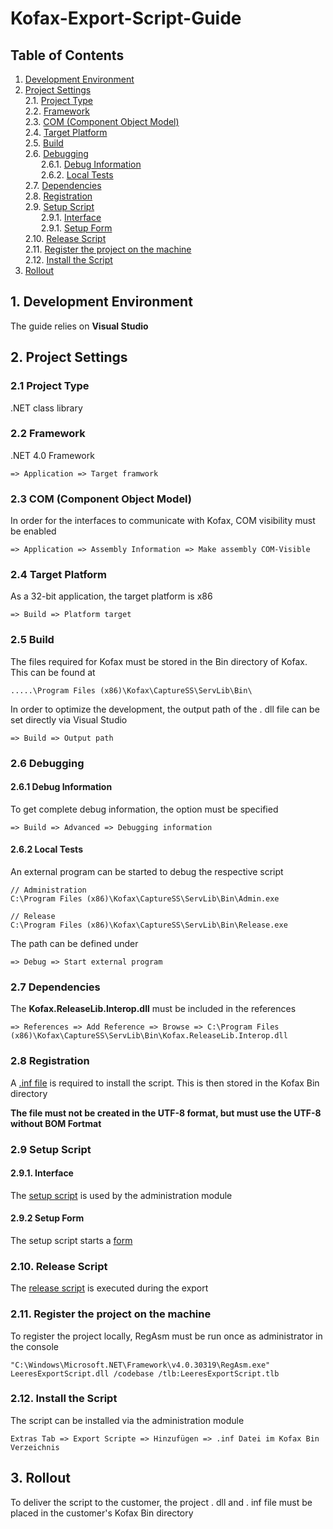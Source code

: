 # Kofax-Export-Script-Guide

## <a name=Content></a> Table of Contents
1. [Development Environment](#DevEnv)
2. [Project Settings](#Settings)  
  2.1. [Project Type](#ProjectType)  
  2.2. [Framework](#Framework)  
  2.3. [COM (Component Object Model)](#COM)  
  2.4. [Target Platform](#Target)  
  2.5. [Build](#Build)  
  2.6. [Debugging](#Debugging)  
    &emsp;&ensp;&nbsp;2.6.1. [Debug Information](#DebugInfo)  
    &emsp;&ensp;&nbsp;2.6.2. [Local Tests](#Tests)  
  2.7. [Dependencies](#Dependencies)  
  2.8. [Registration](#Registration)  
  2.9. [Setup Script](#SetupScript)  
    &emsp;&ensp;&nbsp;2.9.1. [Interface](#Interface)  
    &emsp;&ensp;&nbsp;2.9.1. [Setup Form](#SetupForm)  
  2.10. [Release Script](#ReleaseScript)  
  2.11. [Register the project on the machine](#ProjectRegistration)  
  2.12. [Install the Script](#Installation)
3. [Rollout](#Rollout)  

## <a name=DevEnv></a> 1. Development Environment

The guide relies on **Visual Studio**

## <a name=Settings></a> 2. Project Settings

### <a name=ProjectType></a> 2.1 Project Type

.NET class library

### <a name=Framework></a> 2.2 Framework

.NET 4.0 Framework

```
=> Application => Target framwork
```

### <a name=COM></a> 2.3 COM (Component Object Model)

In order for the interfaces to communicate with Kofax, COM visibility must be enabled

```
=> Application => Assembly Information => Make assembly COM-Visible
```

### <a name=Target></a> 2.4 Target Platform

As a 32-bit application, the target platform is x86

```
=> Build => Platform target
```

### <a name=Build></a> 2.5 Build

The files required for Kofax must be stored in the Bin directory of Kofax. This can be found at

```
.....\Program Files (x86)\Kofax\CaptureSS\ServLib\Bin\
```

In order to optimize the development, the output path of the . dll file can be set directly via Visual Studio

```
=> Build => Output path
```

### <a name=Debugging></a> 2.6 Debugging

#### <a name=DebugInfo></a> 2.6.1 Debug Information

To get complete debug information, the option must be specified

```
=> Build => Advanced => Debugging information
```

#### <a name=Tests></a> 2.6.2 Local Tests

An external program can be started to debug the respective script

```
// Administration
C:\Program Files (x86)\Kofax\CaptureSS\ServLib\Bin\Admin.exe
```

```
// Release
C:\Program Files (x86)\Kofax\CaptureSS\ServLib\Bin\Release.exe
```

The path can be defined under

```
=> Debug => Start external program
```

### <a name=Dependencies></a> 2.7 Dependencies

The **Kofax.ReleaseLib.Interop.dll** must be included in the references

```
=> References => Add Reference => Browse => C:\Program Files (x86)\Kofax\CaptureSS\ServLib\Bin\Kofax.ReleaseLib.Interop.dll
```

### <a name=Registration></a> 2.8 Registration

A [.inf file](https://github.com/matthiashermsen/Kofax-Export-Script-Guide/blob/master/src/LeeresExportScript.inf) is required to install the script. This is then stored in the Kofax Bin directory

**The file must not be created in the UTF-8 format, but must use the UTF-8 without BOM Fortmat**

### <a name=SetupScript></a> 2.9 Setup Script

#### <a name=Interface></a> 2.9.1. Interface

The [setup script](https://github.com/matthiashermsen/Kofax-Export-Script-Guide/blob/master/src/KfxReleaseScriptSetup.cs) is used by the administration module

#### <a name=SetupForm></a> 2.9.2 Setup Form

The setup script starts a [form](https://github.com/matthiashermsen/Kofax-Export-Script-Guide/blob/master/src/FrmSetup.cs)

### <a name=ReleaseScript></a> 2.10. Release Script

The [release script](https://github.com/matthiashermsen/Kofax-Export-Script-Guide/blob/master/src/KfxReleaseScript.cs) is executed during the export

### <a name=ProjectRegistration></a> 2.11. Register the project on the machine

To register the project locally, RegAsm must be run once as administrator in the console

```
"C:\Windows\Microsoft.NET\Framework\v4.0.30319\RegAsm.exe" LeeresExportScript.dll /codebase /tlb:LeeresExportScript.tlb
```

### <a name=Installation></a> 2.12. Install the Script

The script can be installed via the administration module

```
Extras Tab => Export Scripte => Hinzufügen => .inf Datei im Kofax Bin Verzeichnis
```

## <a name=Rollout></a> 3. Rollout

To deliver the script to the customer, the project . dll and . inf file must be placed in the customer's Kofax Bin directory
